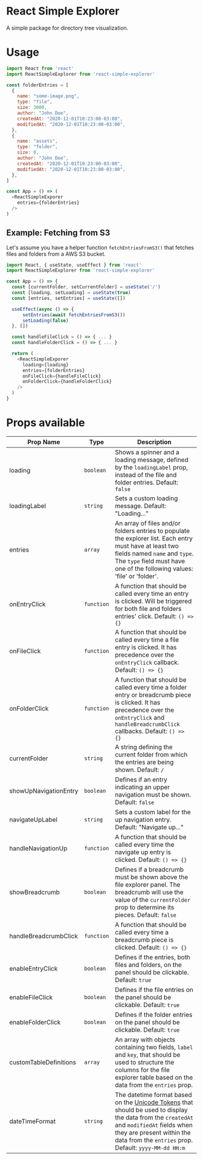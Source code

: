 # React Simple Explorer

A simple package for directory tree visualization.

# Usage

```javascript
import React from 'react'
import ReactSimpleExplorer from 'react-simple-explorer'

const folderEntries = [
  {
    name: "some-image.png",
    type: "file",
    size: 3000,
    author: "John Doe",
    createdAt: "2020-12-01T10:23:00-03:00",
    modifiedAt: "2020-12-01T10:23:00-03:00",
  },
  {
    name: "assets",
    type: "folder",
    size: 0,
    author: "John Doe",
    createdAt: "2020-12-01T10:23:00-03:00",
    modifiedAt: "2020-12-01T10:23:00-03:00",
  },
]

const App = () => (
  <ReactSimpleExporer
    entries={folderEntries}
  />
)
```

## Example: Fetching from S3

Let's assume you have a helper function `fetchEntriesFromS3()` that fetches files and folders from a AWS S3 bucket.

```javascript
import React, { useState, useEffect } from 'react'
import ReactSimpleExplorer from 'react-simple-explorer'

const App = () => {
  const [currentFolder, setCurrentFolder] = useState('/')
  const [loading, setLoading] = useState(true)
  const [entries, setEntries] = useState([])

  useEffect(async () => {
      setEntries(await fetchEntriesFromS3())
      setLoading(false)
  }, [])

  const handleFileClick = () => { ... }
  const handleFolderClick = () => { ... }

  return (
    <ReactSimpleExporer
      loading={loading}
      entries={folderEntries}
      onFileClick={handleFileClick}
      onFolderClick={handleFolderClick}
    />
  )
}
```

# Props available
Prop Name | Type | Description
--------- | ---- | -----------
loading | `boolean` | Shows a spinner and a loading message, defined by the `loadingLabel` prop, instead of the file and folder entries. Default: `false`
loadingLabel | `string` | Sets a custom loading message. Default: "Loading..."
entries | `array` | An array of files and/or folders entries to populate the explorer list. Each entry must have at least two fields named `name` and `type`. The `type` field must have one of the following values: 'file' or  'folder'.
onEntryClick | `function` | A function that should be called every time an entry is clicked. Will be triggered for both file and folders entries' click. Default: `() => {}`
onFileClick | `function` | A function that should be called every time a file entry is clicked. It has precedence over the `onEntryClick` callback. Default: `() => {}`
onFolderClick | `function` | A function that should be called every time a folder entry or breadcrumb piece is clicked. It has precedence over the `onEntryClick` and `handleBreadcrumbClick` callbacks. Default: `() => {}`
currentFolder | `string` | A string defining the current folder from which the entries are being shown. Default: `/`
showUpNavigationEntry | `boolean` | Defines if an entry indicating an upper navigation must be shown. Default: `false`
navigateUpLabel | `string` | Sets a custom label for the up navigation entry. Default: "Navigate up..."
handleNavigationUp | `function` | A function that should be called every time the navigate up entry is clicked. Default: `() => {}`
showBreadcrumb | `boolean` | Defines if a breadcrumb must be shown above the file explorer panel. The breadcrumb will use the value of the `currentFolder` prop to determine its pieces. Default: `false`
handleBreadcrumbClick | `function` | A function that should be called every time a breadcrumb piece is clicked. Default: `() => {}`
enableEntryClick | `boolean` | Defines if the entries, both files and folders, on the panel should be clickable. Default: `true`
enableFileClick | `boolean` | Defines if the file entries on the panel should be clickable. Default: `true`
enableFolderClick | `boolean` | Defines if the folder entries on the panel should be clickable. Default: `true`
customTableDefinitions | `array` | An array with objects containing two fields, `label` and `key`, that should be used to structure the columns for the file explorer table based on the data from the `entries` prop.
dateTimeFormat | `string` | The datetime format based on the [Unicode Tokens](https://www.unicode.org/reports/tr35/tr35-dates.html#Date_Field_Symbol_Table) that should be used to display the data from the `createdAt` and `modifiedAt` fields when they are present within the data from the `entries` prop. Default: `yyyy-MM-dd HH:m`




